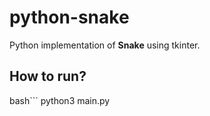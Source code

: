 # python-snake
Python implementation of **Snake** using tkinter.

## How to run?
bash```
python3 main.py
```
